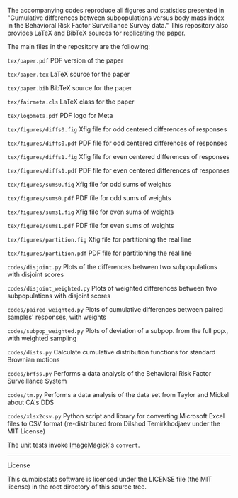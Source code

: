 The accompanying codes reproduce all figures and statistics presented in
"Cumulative differences between subpopulations versus body mass index in the
Behavioral Risk Factor Surveillance Survey data." This repository also provides
LaTeX and BibTeX sources for replicating the paper.

The main files in the repository are the following:

``tex/paper.pdf``
PDF version of the paper

``tex/paper.tex``
LaTeX source for the paper

``tex/paper.bib``
BibTeX source for the paper

``tex/fairmeta.cls``
LaTeX class for the paper

``tex/logometa.pdf``
PDF logo for Meta

``tex/figures/diffs0.fig``
Xfig file for odd centered differences of responses

``tex/figures/diffs0.pdf``
PDF file for odd centered differences of responses

``tex/figures/diffs1.fig``
Xfig file for even centered differences of responses

``tex/figures/diffs1.pdf``
PDF file for even centered differences of responses

``tex/figures/sums0.fig``
Xfig file for odd sums of weights

``tex/figures/sums0.pdf``
PDF file for odd sums of weights

``tex/figures/sums1.fig``
Xfig file for even sums of weights

``tex/figures/sums1.pdf``
PDF file for even sums of weights

``tex/figures/partition.fig``
Xfig file for partitioning the real line

``tex/figures/partition.pdf``
PDF file for partitioning the real line

``codes/disjoint.py``
Plots of the differences between two subpopulations with disjoint scores

``codes/disjoint_weighted.py``
Plots of weighted differences between two subpopulations with disjoint scores

``codes/paired_weighted.py``
Plots of cumulative differences between paired samples' responses, with weights

``codes/subpop_weighted.py``
Plots of deviation of a subpop. from the full pop., with weighted sampling

``codes/dists.py``
Calculate cumulative distribution functions for standard Brownian motions

``codes/brfss.py``
Performs a data analysis of the Behavioral Risk Factor Surveillance System

``codes/tm.py``
Performs a data analysis of the data set from Taylor and Mickel about CA's DDS

``codes/xlsx2csv.py``
Python script and library for converting Microsoft Excel files to CSV format
(re-distributed from Dilshod Temirkhodjaev under the MIT License)

The unit tests invoke [ImageMagick](https://imagemagick.org)'s ``convert``.

********************************************************************************

License

This cumbiostats software is licensed under the LICENSE file (the MIT license)
in the root directory of this source tree.
